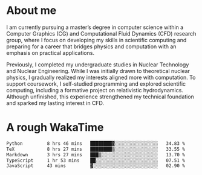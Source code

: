 # About me

I am currently pursuing a master’s degree in computer science within a Computer Graphics (CG) and Computational Fluid Dynamics (CFD) research group, where I focus on developing my skills in scientific computing and preparing for a career that bridges physics and computation with an emphasis on practical applications.

Previously, I completed my undergraduate studies in Nuclear Technology and Nuclear Engineering. While I was initially drawn to theoretical nuclear physics, I gradually realized my interests aligned more with computation. To support coursework, I self-studied programming and explored scientific computing, including a formative project on relativistic hydrodynamics. Although unfinished, this experience strengthened my technical foundation and sparked my lasting interest in CFD.

# A rough WakaTime

<!--START_SECTION:waka-->

```txt
Python         8 hrs 46 mins   ████████▓░░░░░░░░░░░░░░░░   34.83 %
TeX            8 hrs 27 mins   ████████▒░░░░░░░░░░░░░░░░   33.55 %
Markdown       3 hrs 27 mins   ███▒░░░░░░░░░░░░░░░░░░░░░   13.70 %
TypeScript     1 hr 53 mins    ██░░░░░░░░░░░░░░░░░░░░░░░   07.51 %
JavaScript     43 mins         ▓░░░░░░░░░░░░░░░░░░░░░░░░   02.90 %
```

<!--END_SECTION:waka-->
